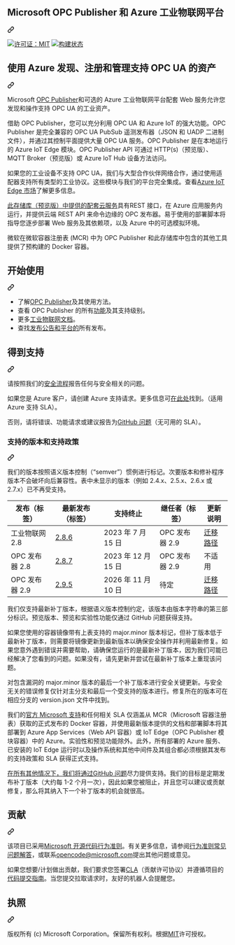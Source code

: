 <div class="Box-sc-g0xbh4-0 bJMeLZ js-snippet-clipboard-copy-unpositioned" data-hpc="true"><article class="markdown-body entry-content container-lg" itemprop="text"><div class="markdown-heading" dir="auto"><h1 tabindex="-1" class="heading-element" dir="auto"><font style="vertical-align: inherit;"><font style="vertical-align: inherit;">Microsoft OPC Publisher 和 Azure 工业物联网平台</font></font></h1><a id="user-content-microsoft-opc-publisher-and-azure-industrial-iot-platform" class="anchor" aria-label="永久链接：Microsoft OPC Publisher 和 Azure 工业物联网平台" href="#microsoft-opc-publisher-and-azure-industrial-iot-platform"><svg class="octicon octicon-link" viewBox="0 0 16 16" version="1.1" width="16" height="16" aria-hidden="true"><path d="m7.775 3.275 1.25-1.25a3.5 3.5 0 1 1 4.95 4.95l-2.5 2.5a3.5 3.5 0 0 1-4.95 0 .751.751 0 0 1 .018-1.042.751.751 0 0 1 1.042-.018 1.998 1.998 0 0 0 2.83 0l2.5-2.5a2.002 2.002 0 0 0-2.83-2.83l-1.25 1.25a.751.751 0 0 1-1.042-.018.751.751 0 0 1-.018-1.042Zm-4.69 9.64a1.998 1.998 0 0 0 2.83 0l1.25-1.25a.751.751 0 0 1 1.042.018.751.751 0 0 1 .018 1.042l-1.25 1.25a3.5 3.5 0 1 1-4.95-4.95l2.5-2.5a3.5 3.5 0 0 1 4.95 0 .751.751 0 0 1-.018 1.042.751.751 0 0 1-1.042.018 1.998 1.998 0 0 0-2.83 0l-2.5 2.5a1.998 1.998 0 0 0 0 2.83Z"></path></svg></a></div>
<p dir="auto"><a href="https://opensource.org/licenses/MIT" rel="nofollow"><img src="https://camo.githubusercontent.com/a4426cbe5c21edb002526331c7a8fbfa089e84a550567b02a0d829a98b136ad0/68747470733a2f2f696d672e736869656c64732e696f2f62616467652f4c6963656e73652d4d49542d79656c6c6f772e737667" alt="许可证：MIT" data-canonical-src="https://img.shields.io/badge/License-MIT-yellow.svg" style="max-width: 100%;"></a> <a href="https://msazure.visualstudio.com/One/_build/latest?definitionId=86580&amp;branchName=main" rel="nofollow"><img src="https://camo.githubusercontent.com/ddda871dcc3ea3d7f9058515cb52f50b2488cfd2de8560644a637d86c1395c25/68747470733a2f2f6d73617a7572652e76697375616c73747564696f2e636f6d2f4f6e652f5f617069732f6275696c642f7374617475732f437573746f6d2f417a7572655f494f542f496e647573747269616c2f436f6d706f6e656e74732f417a7572652e496e647573747269616c2d496f543f6272616e63684e616d653d6d61696e" alt="构建状态" data-canonical-src="https://msazure.visualstudio.com/One/_apis/build/status/Custom/Azure_IOT/Industrial/Components/Azure.Industrial-IoT?branchName=main" style="max-width: 100%;"></a></p>
<div class="markdown-heading" dir="auto"><h2 tabindex="-1" class="heading-element" dir="auto"><font style="vertical-align: inherit;"><font style="vertical-align: inherit;">使用 Azure 发现、注册和管理支持 OPC UA 的资产</font></font></h2><a id="user-content-discover-register-and-manage-your-opc-ua-enabled-assets-with-azure" class="anchor" aria-label="永久链接：使用 Azure 发现、注册和管理支持 OPC UA 的资产" href="#discover-register-and-manage-your-opc-ua-enabled-assets-with-azure"><svg class="octicon octicon-link" viewBox="0 0 16 16" version="1.1" width="16" height="16" aria-hidden="true"><path d="m7.775 3.275 1.25-1.25a3.5 3.5 0 1 1 4.95 4.95l-2.5 2.5a3.5 3.5 0 0 1-4.95 0 .751.751 0 0 1 .018-1.042.751.751 0 0 1 1.042-.018 1.998 1.998 0 0 0 2.83 0l2.5-2.5a2.002 2.002 0 0 0-2.83-2.83l-1.25 1.25a.751.751 0 0 1-1.042-.018.751.751 0 0 1-.018-1.042Zm-4.69 9.64a1.998 1.998 0 0 0 2.83 0l1.25-1.25a.751.751 0 0 1 1.042.018.751.751 0 0 1 .018 1.042l-1.25 1.25a3.5 3.5 0 1 1-4.95-4.95l2.5-2.5a3.5 3.5 0 0 1 4.95 0 .751.751 0 0 1-.018 1.042.751.751 0 0 1-1.042.018 1.998 1.998 0 0 0-2.83 0l-2.5 2.5a1.998 1.998 0 0 0 0 2.83Z"></path></svg></a></div>
<p dir="auto"><font style="vertical-align: inherit;"><font style="vertical-align: inherit;">Microsoft </font></font><a href="/Azure/Industrial-IoT/blob/main/docs/opc-publisher/readme.md"><font style="vertical-align: inherit;"><font style="vertical-align: inherit;">OPC Publisher</font></font></a><font style="vertical-align: inherit;"><font style="vertical-align: inherit;">和可选的 Azure 工业物联网平台配套 Web 服务允许您发现和操作支持 OPC UA 的工业资产。</font></font></p>
<p dir="auto"><font style="vertical-align: inherit;"><font style="vertical-align: inherit;">借助 OPC Publisher，您可以充分利用 OPC UA 和 Azure IoT 的强大功能。OPC Publisher 是完全兼容的 OPC UA PubSub 遥测发布器（JSON 和 UADP 二进制文件），并通过其控制平面提供大量 OPC UA 服务。OPC Publisher 是在本地运行的 Azure IoT Edge 模块。OPC Publisher API 可通过 HTTP(s)（预览版）、MQTT Broker（预览版）或 Azure IoT Hub 设备方法访问。</font></font></p>
<p dir="auto"><font style="vertical-align: inherit;"><font style="vertical-align: inherit;">如果您的工业设备不支持 OPC UA，我们与大型合作伙伴网络合作，通过使用适配器支持所有类型的工业协议。这些模块与我们的平台完全集成。查看</font></font><a href="https://azuremarketplace.microsoft.com/marketplace/apps/category/internet-of-things?page=1&amp;subcategories=iot-edge-modules" rel="nofollow"><font style="vertical-align: inherit;"><font style="vertical-align: inherit;">Azure IoT Edge 市场</font></font></a><font style="vertical-align: inherit;"><font style="vertical-align: inherit;">了解更多信息。</font></font></p>
<p dir="auto"><font style="vertical-align: inherit;"></font><a href="/Azure/Industrial-IoT/blob/main/docs/web-api/readme.md"><font style="vertical-align: inherit;"><font style="vertical-align: inherit;">此存储库（预览版）中提供的配套云服务</font></font></a><font style="vertical-align: inherit;"><font style="vertical-align: inherit;">具有</font><font style="vertical-align: inherit;">REST 接口，在 Azure 应用服务内运行，并提供云端 REST API 来命令边缘的 OPC 发布器。易于使用的部署脚本将指导您逐步部署 Web 服务及其依赖项，以及 Azure 中的可选模拟环境。</font></font></p>
<p dir="auto"><font style="vertical-align: inherit;"><font style="vertical-align: inherit;">微软在微软容器注册表 (MCR) 中为 OPC Publisher 和此存储库中包含的其他工具提供了预构建的 Docker 容器。</font></font></p>
<div class="markdown-heading" dir="auto"><h2 tabindex="-1" class="heading-element" dir="auto"><font style="vertical-align: inherit;"><font style="vertical-align: inherit;">开始使用</font></font></h2><a id="user-content-get-started" class="anchor" aria-label="永久链接：开始吧" href="#get-started"><svg class="octicon octicon-link" viewBox="0 0 16 16" version="1.1" width="16" height="16" aria-hidden="true"><path d="m7.775 3.275 1.25-1.25a3.5 3.5 0 1 1 4.95 4.95l-2.5 2.5a3.5 3.5 0 0 1-4.95 0 .751.751 0 0 1 .018-1.042.751.751 0 0 1 1.042-.018 1.998 1.998 0 0 0 2.83 0l2.5-2.5a2.002 2.002 0 0 0-2.83-2.83l-1.25 1.25a.751.751 0 0 1-1.042-.018.751.751 0 0 1-.018-1.042Zm-4.69 9.64a1.998 1.998 0 0 0 2.83 0l1.25-1.25a.751.751 0 0 1 1.042.018.751.751 0 0 1 .018 1.042l-1.25 1.25a3.5 3.5 0 1 1-4.95-4.95l2.5-2.5a3.5 3.5 0 0 1 4.95 0 .751.751 0 0 1-.018 1.042.751.751 0 0 1-1.042.018 1.998 1.998 0 0 0-2.83 0l-2.5 2.5a1.998 1.998 0 0 0 0 2.83Z"></path></svg></a></div>
<ul dir="auto">
<li><font style="vertical-align: inherit;"><font style="vertical-align: inherit;">了解</font></font><a href="/Azure/Industrial-IoT/blob/main/docs/opc-publisher/readme.md"><font style="vertical-align: inherit;"><font style="vertical-align: inherit;">OPC Publisher</font></font></a><font style="vertical-align: inherit;"><font style="vertical-align: inherit;">及其使用方法。</font></font></li>
<li><font style="vertical-align: inherit;"><font style="vertical-align: inherit;">查看 OPC Publisher 的所有</font></font><a href="/Azure/Industrial-IoT/blob/main/docs/opc-publisher/features.md"><font style="vertical-align: inherit;"><font style="vertical-align: inherit;">功能</font></font></a><font style="vertical-align: inherit;"><font style="vertical-align: inherit;">及其支持级别。</font></font></li>
<li><font style="vertical-align: inherit;"><font style="vertical-align: inherit;">更多</font></font><a href="/Azure/Industrial-IoT/blob/main/docs/readme.md"><font style="vertical-align: inherit;"><font style="vertical-align: inherit;">工业物联网文档</font></font></a><font style="vertical-align: inherit;"><font style="vertical-align: inherit;">。</font></font></li>
<li><font style="vertical-align: inherit;"><font style="vertical-align: inherit;">查找</font></font><a href="/Azure/Industrial-IoT/blob/main/docs/release-announcement.md"><font style="vertical-align: inherit;"><font style="vertical-align: inherit;">发布公告和</font></font></a><font style="vertical-align: inherit;"></font><a href="https://github.com/Azure/Industrial-IoT/releases"><font style="vertical-align: inherit;"><font style="vertical-align: inherit;">平台的</font></font></a><font style="vertical-align: inherit;"><font style="vertical-align: inherit;">所有发布</font><font style="vertical-align: inherit;">。</font></font></li>
</ul>
<div class="markdown-heading" dir="auto"><h2 tabindex="-1" class="heading-element" dir="auto"><font style="vertical-align: inherit;"><font style="vertical-align: inherit;">得到支持</font></font></h2><a id="user-content-get-support" class="anchor" aria-label="永久链接：获取支持" href="#get-support"><svg class="octicon octicon-link" viewBox="0 0 16 16" version="1.1" width="16" height="16" aria-hidden="true"><path d="m7.775 3.275 1.25-1.25a3.5 3.5 0 1 1 4.95 4.95l-2.5 2.5a3.5 3.5 0 0 1-4.95 0 .751.751 0 0 1 .018-1.042.751.751 0 0 1 1.042-.018 1.998 1.998 0 0 0 2.83 0l2.5-2.5a2.002 2.002 0 0 0-2.83-2.83l-1.25 1.25a.751.751 0 0 1-1.042-.018.751.751 0 0 1-.018-1.042Zm-4.69 9.64a1.998 1.998 0 0 0 2.83 0l1.25-1.25a.751.751 0 0 1 1.042.018.751.751 0 0 1 .018 1.042l-1.25 1.25a3.5 3.5 0 1 1-4.95-4.95l2.5-2.5a3.5 3.5 0 0 1 4.95 0 .751.751 0 0 1-.018 1.042.751.751 0 0 1-1.042.018 1.998 1.998 0 0 0-2.83 0l-2.5 2.5a1.998 1.998 0 0 0 0 2.83Z"></path></svg></a></div>
<p dir="auto"><font style="vertical-align: inherit;"><font style="vertical-align: inherit;">请按照我们的</font></font><a href="/Azure/Industrial-IoT/blob/main/security.md"><font style="vertical-align: inherit;"><font style="vertical-align: inherit;">安全流程</font></font></a><font style="vertical-align: inherit;"><font style="vertical-align: inherit;">报告任何与安全相关的问题。</font></font></p>
<p dir="auto"><font style="vertical-align: inherit;"><font style="vertical-align: inherit;">如果您是 Azure 客户，请创建 Azure 支持请求。更多信息可</font></font><a href="https://azure.microsoft.com/support/create-ticket/" rel="nofollow"><font style="vertical-align: inherit;"><font style="vertical-align: inherit;">在此处</font></font></a><font style="vertical-align: inherit;"><font style="vertical-align: inherit;">找到。（适用 Azure 支持 SLA）。</font></font></p>
<p dir="auto"><font style="vertical-align: inherit;"><font style="vertical-align: inherit;">否则，请将错误、功能请求或建议报告为</font></font><a href="https://github.com/Azure/Industrial-IoT/issues"><font style="vertical-align: inherit;"><font style="vertical-align: inherit;">GitHub 问题</font></font></a><font style="vertical-align: inherit;"><font style="vertical-align: inherit;">（无可用的 SLA）。</font></font></p>
<div class="markdown-heading" dir="auto"><h3 tabindex="-1" class="heading-element" dir="auto"><font style="vertical-align: inherit;"><font style="vertical-align: inherit;">支持的版本和支持政策</font></font></h3><a id="user-content-supported-releases-and-support-policy" class="anchor" aria-label="永久链接：支持的版本和支持政策" href="#supported-releases-and-support-policy"><svg class="octicon octicon-link" viewBox="0 0 16 16" version="1.1" width="16" height="16" aria-hidden="true"><path d="m7.775 3.275 1.25-1.25a3.5 3.5 0 1 1 4.95 4.95l-2.5 2.5a3.5 3.5 0 0 1-4.95 0 .751.751 0 0 1 .018-1.042.751.751 0 0 1 1.042-.018 1.998 1.998 0 0 0 2.83 0l2.5-2.5a2.002 2.002 0 0 0-2.83-2.83l-1.25 1.25a.751.751 0 0 1-1.042-.018.751.751 0 0 1-.018-1.042Zm-4.69 9.64a1.998 1.998 0 0 0 2.83 0l1.25-1.25a.751.751 0 0 1 1.042.018.751.751 0 0 1 .018 1.042l-1.25 1.25a3.5 3.5 0 1 1-4.95-4.95l2.5-2.5a3.5 3.5 0 0 1 4.95 0 .751.751 0 0 1-.018 1.042.751.751 0 0 1-1.042.018 1.998 1.998 0 0 0-2.83 0l-2.5 2.5a1.998 1.998 0 0 0 0 2.83Z"></path></svg></a></div>
<p dir="auto"><font style="vertical-align: inherit;"><font style="vertical-align: inherit;">我们的版本按照语义版本控制（“semver”）惯例进行标记。次要版本和修补程序版本不会破坏向后兼容性。表中未显示的版本（例如 2.4.x、2.5.x、2.6.x 或 2.7.x）已不再受支持。</font></font></p>
<table>
<thead>
<tr>
<th><font style="vertical-align: inherit;"><font style="vertical-align: inherit;">发布（标签）</font></font></th>
<th><font style="vertical-align: inherit;"><font style="vertical-align: inherit;">最新发布（标签）</font></font></th>
<th><font style="vertical-align: inherit;"><font style="vertical-align: inherit;">支持终止</font></font></th>
<th><font style="vertical-align: inherit;"><font style="vertical-align: inherit;">继任者（标签）</font></font></th>
<th><font style="vertical-align: inherit;"><font style="vertical-align: inherit;">更新说明</font></font></th>
</tr>
</thead>
<tbody>
<tr>
<td><font style="vertical-align: inherit;"><font style="vertical-align: inherit;">工业物联网 2.8</font></font></td>
<td><a href="https://github.com/Azure/Industrial-IoT/tree/release/2.8.6"><font style="vertical-align: inherit;"><font style="vertical-align: inherit;">2.8.6</font></font></a></td>
<td><font style="vertical-align: inherit;"><font style="vertical-align: inherit;">2023 年 7 月 15 日</font></font></td>
<td><font style="vertical-align: inherit;"><font style="vertical-align: inherit;">OPC 发布器 2.9</font></font></td>
<td><a href="/Azure/Industrial-IoT/blob/main/docs/opc-publisher/migrationpath.md"><font style="vertical-align: inherit;"><font style="vertical-align: inherit;">迁移路径</font></font></a></td>
</tr>
<tr>
<td><font style="vertical-align: inherit;"><font style="vertical-align: inherit;">OPC 发布器 2.8</font></font></td>
<td><a href="https://github.com/Azure/Industrial-IoT/tree/release/2.8.7"><font style="vertical-align: inherit;"><font style="vertical-align: inherit;">2.8.7</font></font></a></td>
<td><font style="vertical-align: inherit;"><font style="vertical-align: inherit;">2023 年 12 月 15 日</font></font></td>
<td><font style="vertical-align: inherit;"><font style="vertical-align: inherit;">OPC 发布器 2.9</font></font></td>
<td><font style="vertical-align: inherit;"><font style="vertical-align: inherit;">不适用</font></font></td>
</tr>
<tr>
<td><font style="vertical-align: inherit;"><font style="vertical-align: inherit;">OPC 发布器 2.9</font></font></td>
<td><a href="https://github.com/Azure/Industrial-IoT/tree/release/2.9.5"><font style="vertical-align: inherit;"><font style="vertical-align: inherit;">2.9.5</font></font></a></td>
<td><font style="vertical-align: inherit;"><font style="vertical-align: inherit;">2026 年 11 月 10 日</font></font></td>
<td><font style="vertical-align: inherit;"><font style="vertical-align: inherit;">待定</font></font></td>
<td><a href="/Azure/Industrial-IoT/blob/main/docs/opc-publisher/migrationpath.md"><font style="vertical-align: inherit;"><font style="vertical-align: inherit;">迁移路径</font></font></a></td>
</tr>
</tbody>
</table>
<p dir="auto"><font style="vertical-align: inherit;"><font style="vertical-align: inherit;">我们仅支持最新补丁版本，根据语义版本控制约定，该版本由版本字符串的第三部分标识。预览版本、预览和实验性功能仅通过 GitHub 问题获得支持。</font></font></p>
<p dir="auto"><font style="vertical-align: inherit;"><font style="vertical-align: inherit;">如果您使用的容器镜像带有上表支持的 major.minor 版本标记，但补丁版本低于最新补丁版本，则需要将镜像更新到最新版本以确保安全操作并利用最新修复。如果您意外遇到错误并需要帮助，请确保您运行的是最新补丁版本，因为我们可能已经解决了您看到的问题。如果没有，请先更新并尝试在最新补丁版本上重现该问题。</font></font></p>
<p dir="auto"><font style="vertical-align: inherit;"><font style="vertical-align: inherit;">对包含漏洞的 major.minor 版本的最后一个补丁版本进行安全关键更新。与安全无关的错误修复仅针对主分支和最后一个受支持的版本进行。修复所在的版本可在相应分支的 version.json 文件中找到。</font></font></p>
<p dir="auto"><font style="vertical-align: inherit;"><font style="vertical-align: inherit;">我们的</font></font><a href="https://azure.microsoft.com/support/create-ticket/" rel="nofollow"><font style="vertical-align: inherit;"><font style="vertical-align: inherit;">官方 Microsoft 支持</font></font></a><font style="vertical-align: inherit;"><font style="vertical-align: inherit;">和任何相关 SLA 仅涵盖从 MCR（Microsoft 容器注册表）获取的正式发布的 Docker 容器，并使用最新版本提供的文档和部署脚本将其部署到 Azure App Services（Web API 容器）或 IoT Edge（OPC Publisher 模块容器）中的 Azure。实验性和预览功能除外。此外，所有部署的 Azure 服务、已安装的 IoT Edge 运行时以及操作系统和其他中间件及其组合都必须根据其发布的支持政策和 SLA 获得正式支持。</font></font></p>
<p dir="auto"><font style="vertical-align: inherit;"></font><a href="https://github.com/Azure/Industrial-IoT/issues"><font style="vertical-align: inherit;"><font style="vertical-align: inherit;">在所有其他情况下，我们将通过GitHub 问题</font></font></a><font style="vertical-align: inherit;"><font style="vertical-align: inherit;">尽力提供支持</font><font style="vertical-align: inherit;">。我们的目标是定期发布补丁版本（大约每 1-2 个月一次），因此如果您被阻止，并且您可以建议或贡献修复，那么将其纳入下一个补丁版本的机会就很高。</font></font></p>
<div class="markdown-heading" dir="auto"><h2 tabindex="-1" class="heading-element" dir="auto"><font style="vertical-align: inherit;"><font style="vertical-align: inherit;">贡献</font></font></h2><a id="user-content-contribute" class="anchor" aria-label="永久链接：贡献" href="#contribute"><svg class="octicon octicon-link" viewBox="0 0 16 16" version="1.1" width="16" height="16" aria-hidden="true"><path d="m7.775 3.275 1.25-1.25a3.5 3.5 0 1 1 4.95 4.95l-2.5 2.5a3.5 3.5 0 0 1-4.95 0 .751.751 0 0 1 .018-1.042.751.751 0 0 1 1.042-.018 1.998 1.998 0 0 0 2.83 0l2.5-2.5a2.002 2.002 0 0 0-2.83-2.83l-1.25 1.25a.751.751 0 0 1-1.042-.018.751.751 0 0 1-.018-1.042Zm-4.69 9.64a1.998 1.998 0 0 0 2.83 0l1.25-1.25a.751.751 0 0 1 1.042.018.751.751 0 0 1 .018 1.042l-1.25 1.25a3.5 3.5 0 1 1-4.95-4.95l2.5-2.5a3.5 3.5 0 0 1 4.95 0 .751.751 0 0 1-.018 1.042.751.751 0 0 1-1.042.018 1.998 1.998 0 0 0-2.83 0l-2.5 2.5a1.998 1.998 0 0 0 0 2.83Z"></path></svg></a></div>
<p dir="auto"><font style="vertical-align: inherit;"><font style="vertical-align: inherit;">该项目已采用</font></font><a href="https://opensource.microsoft.com/codeofconduct" rel="nofollow"><font style="vertical-align: inherit;"><font style="vertical-align: inherit;">Microsoft 开源代码行为准则</font></font></a><font style="vertical-align: inherit;"><font style="vertical-align: inherit;">。有关更多信息，请参阅</font></font><a href="https://opensource.microsoft.com/codeofconduct/faq" rel="nofollow"><font style="vertical-align: inherit;"><font style="vertical-align: inherit;">行为准则常见问题解答</font></font></a><font style="vertical-align: inherit;"><font style="vertical-align: inherit;">，或联系</font></font><a href="mailto:opencode@microsoft.com"><font style="vertical-align: inherit;"><font style="vertical-align: inherit;">opencode@microsoft.com</font></font></a><font style="vertical-align: inherit;"><font style="vertical-align: inherit;">提出其他问题或意见。</font></font></p>
<p dir="auto"><font style="vertical-align: inherit;"><font style="vertical-align: inherit;">如果您想要/计划做出贡献，我们要求您签署</font></font><a href="https://cla.microsoft.com/" rel="nofollow"><font style="vertical-align: inherit;"><font style="vertical-align: inherit;">CLA</font></font></a><font style="vertical-align: inherit;"><font style="vertical-align: inherit;">（贡献许可协议）并遵循项目的</font></font><a href="/Azure/Industrial-IoT/blob/main/contributing.md"><font style="vertical-align: inherit;"><font style="vertical-align: inherit;">代码提交指南</font></font></a><font style="vertical-align: inherit;"><font style="vertical-align: inherit;">。当您提交拉取请求时，友好的机器人会提醒您。</font></font></p>
<div class="markdown-heading" dir="auto"><h2 tabindex="-1" class="heading-element" dir="auto"><font style="vertical-align: inherit;"><font style="vertical-align: inherit;">执照</font></font></h2><a id="user-content-license" class="anchor" aria-label="永久链接：许可证" href="#license"><svg class="octicon octicon-link" viewBox="0 0 16 16" version="1.1" width="16" height="16" aria-hidden="true"><path d="m7.775 3.275 1.25-1.25a3.5 3.5 0 1 1 4.95 4.95l-2.5 2.5a3.5 3.5 0 0 1-4.95 0 .751.751 0 0 1 .018-1.042.751.751 0 0 1 1.042-.018 1.998 1.998 0 0 0 2.83 0l2.5-2.5a2.002 2.002 0 0 0-2.83-2.83l-1.25 1.25a.751.751 0 0 1-1.042-.018.751.751 0 0 1-.018-1.042Zm-4.69 9.64a1.998 1.998 0 0 0 2.83 0l1.25-1.25a.751.751 0 0 1 1.042.018.751.751 0 0 1 .018 1.042l-1.25 1.25a3.5 3.5 0 1 1-4.95-4.95l2.5-2.5a3.5 3.5 0 0 1 4.95 0 .751.751 0 0 1-.018 1.042.751.751 0 0 1-1.042.018 1.998 1.998 0 0 0-2.83 0l-2.5 2.5a1.998 1.998 0 0 0 0 2.83Z"></path></svg></a></div>
<p dir="auto"><font style="vertical-align: inherit;"><font style="vertical-align: inherit;">版权所有 (c) Microsoft Corporation。保留所有权利。根据</font></font><a href="/Azure/Industrial-IoT/blob/main/LICENSE"><font style="vertical-align: inherit;"><font style="vertical-align: inherit;">MIT</font></font></a><font style="vertical-align: inherit;"><font style="vertical-align: inherit;">许可授权。</font></font></p>
</article></div>
